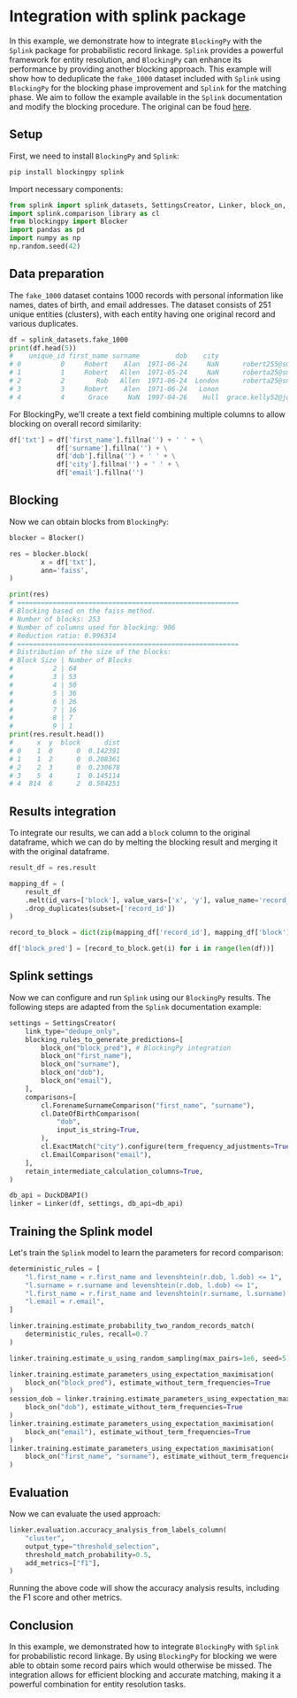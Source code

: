 # Integration with splink package

In this example, we demonstrate how to integrate `BlockingPy` with the `Splink` package for probabilistic record linkage. `Splink` provides a powerful framework for entity resolution, and `BlockingPy` can enhance its performance by providing another blocking approach.
This example will show how to deduplicate the `fake_1000` dataset included with `Splink` using `BlockingPy` for the blocking phase improvement and `Splink` for the matching phase. We aim to follow the example available in the `Splink` documentation and modify the blocking procedure. The original can be foud [here](https://moj-analytical-services.github.io/splink/demos/examples/duckdb/accuracy_analysis_from_labels_column.html).

## Setup
First, we need to install `BlockingPy` and `Splink`:

```bash
pip install blockingpy splink
```

Import necessary components:

```python
from splink import splink_datasets, SettingsCreator, Linker, block_on, DuckDBAPI
import splink.comparison_library as cl
from blockingpy import Blocker
import pandas as pd
import numpy as np
np.random.seed(42)
```

## Data preparation
The `fake_1000` dataset contains 1000 records with personal information like names, dates of birth, and email addresses. The dataset consists of 251 unique entities (clusters), with each entity having one original record and various duplicates.

```python
df = splink_datasets.fake_1000
print(df.head(5))
#    unique_id first_name surname         dob    city                    email    cluster  
# 0          0     Robert    Alan  1971-06-24     NaN      robert255@smith.net          0
# 1          1     Robert   Allen  1971-05-24     NaN      roberta25@smith.net          0
# 2          2        Rob   Allen  1971-06-24  London      roberta25@smith.net          0
# 3          3     Robert    Alen  1971-06-24   Lonon                      NaN          0
# 4          4      Grace     NaN  1997-04-26    Hull  grace.kelly52@jones.com          1
```

For BlockingPy, we'll create a text field combining multiple columns to allow blocking on overall record similarity:

```python
df['txt'] = df['first_name'].fillna('') + ' ' + \
            df['surname'].fillna('') + \
            df['dob'].fillna('') + ' ' + \
            df['city'].fillna('') + ' ' + \
            df['email'].fillna('')   
```

## Blocking

Now we can obtain blocks from `BlockingPy`:

```python
blocker = Blocker()

res = blocker.block(
        x = df['txt'],
        ann='faiss',
)

print(res)
# ========================================================
# Blocking based on the faiss method.
# Number of blocks: 253
# Number of columns used for blocking: 906
# Reduction ratio: 0.996314
# ========================================================
# Distribution of the size of the blocks:
# Block Size | Number of Blocks
#          2 | 64             
#          3 | 53             
#          4 | 50             
#          5 | 36             
#          6 | 26             
#          7 | 16             
#          8 | 7              
#          9 | 1   
print(res.result.head())
#      x  y  block      dist
# 0    1  0      0  0.142391
# 1    1  2      0  0.208361
# 2    2  3      0  0.230678
# 3    5  4      1  0.145114
# 4  814  6      2  0.584251
```

## Results integration

To integrate our results, we can add a `block` column to the original dataframe, which we can do by melting the blocking result and merging it with the original dataframe.

```python
result_df = res.result

mapping_df = (
    result_df
    .melt(id_vars=['block'], value_vars=['x', 'y'], value_name='record_id')
    .drop_duplicates(subset=['record_id'])
)

record_to_block = dict(zip(mapping_df['record_id'], mapping_df['block']))

df['block_pred'] = [record_to_block.get(i) for i in range(len(df))]
```

## Splink settings
Now we can configure and run `Splink` using our `BlockingPy` results. The following steps are adapted from the `Splink` documentation example:

```python
settings = SettingsCreator(
    link_type="dedupe_only",
    blocking_rules_to_generate_predictions=[
        block_on("block_pred"), # BlockingPy integration
        block_on("first_name"),
        block_on("surname"),
        block_on("dob"),
        block_on("email"),
    ],
    comparisons=[
        cl.ForenameSurnameComparison("first_name", "surname"),
        cl.DateOfBirthComparison(
            "dob",
            input_is_string=True,
        ),
        cl.ExactMatch("city").configure(term_frequency_adjustments=True),
        cl.EmailComparison("email"),
    ],
    retain_intermediate_calculation_columns=True,
)

db_api = DuckDBAPI()
linker = Linker(df, settings, db_api=db_api)
```
## Training the Splink model
Let's train the `Splink` model to learn the parameters for record comparison:

```python
deterministic_rules = [
    "l.first_name = r.first_name and levenshtein(r.dob, l.dob) <= 1",
    "l.surname = r.surname and levenshtein(r.dob, l.dob) <= 1",
    "l.first_name = r.first_name and levenshtein(r.surname, l.surname) <= 2",
    "l.email = r.email",
]

linker.training.estimate_probability_two_random_records_match(
    deterministic_rules, recall=0.7
)

linker.training.estimate_u_using_random_sampling(max_pairs=1e6, seed=5)

linker.training.estimate_parameters_using_expectation_maximisation(
    block_on("block_pred"), estimate_without_term_frequencies=True
)
session_dob = linker.training.estimate_parameters_using_expectation_maximisation(
    block_on("dob"), estimate_without_term_frequencies=True
)
linker.training.estimate_parameters_using_expectation_maximisation(
    block_on("email"), estimate_without_term_frequencies=True
)
linker.training.estimate_parameters_using_expectation_maximisation(
    block_on("first_name", "surname"), estimate_without_term_frequencies=True
)
```

## Evaluation
Now we can evaluate the used approach:

```python
linker.evaluation.accuracy_analysis_from_labels_column(
    "cluster",
    output_type="threshold_selection",
    threshold_match_probability=0.5,
    add_metrics=["f1"],
)
```
Running the above code will show the accuracy analysis results, including the F1 score and other metrics.

## Conclusion

In this example, we demonstrated how to integrate `BlockingPy` with `Splink` for probabilistic record linkage. By using `BlockingPy` for blocking we were able to obtain some record pairs which would otherwise be missed. The integration allows for efficient blocking and accurate matching, making it a powerful combination for entity resolution tasks.